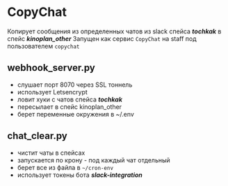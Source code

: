 # CopyChat
Копирует сообщения из определенных чатов из slack спейса ***tochkak*** в спейс ***kinoplan_other***
Запущен как сервис ```CopyChat``` на staff под пользователем ```сopyсhat```

## webhook_server.py
- слушает порт 8070 через SSL тоннель
- использует Letsencrypt
- ловит хуки с чатов спейса ***tochkak***
- пересылает в спейс kinoplan_other
- берет переменные окружения в ~/.env

## chat_clear.py
- чистит чаты в спейсах
- запускается по крону - под каждый чат отдельный
- берет все из файла в ```~/cron-env```
- использует токены бота ***slack-integration***